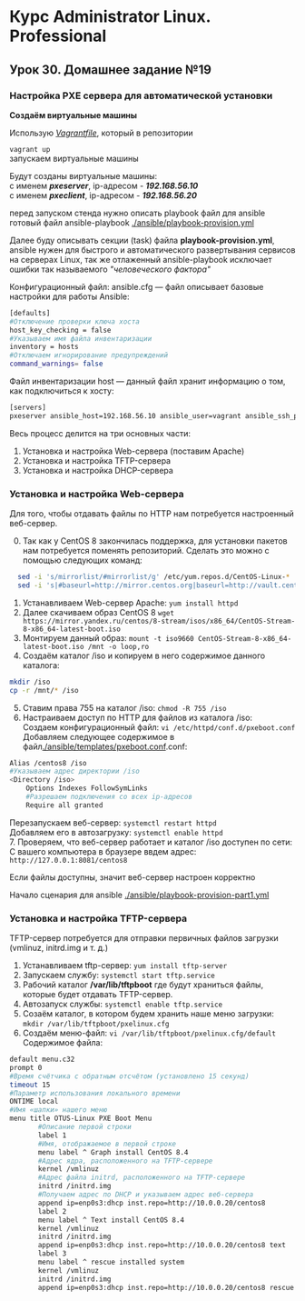# Курс Administrator Linux. Professional

## Урок 30. Домашнее задание №19

### Настройка PXE сервера для автоматической установки
  
**Создаём виртуальные машины**  
  
Использую _[Vagrantfile](Vagrantfile)_, который в репозитории  
  
```vagrant up```  
запускаем виртуальные машины  
  
Будут созданы виртуальные машины:  
с именем **_pxeserver_**, ip-адресом - **_192.168.56.10_**  
с именем **_pxeclient_**, ip-адресом - **_192.168.56.20_**  

перед запуском стенда нужно описать playbook файл для ansible
готовый файл ansible-playbook [./ansible/playbook-provision.yml](здесь)

Далее буду описывать секции (task) файла **playbook-provision.yml**, ansible нужен для быстрого и автоматического развертывания сервисов на серверах Linux, так же отлаженный ansible-playbook исключает ошибки так называемого _"человеческого фактора"_

Конфигурационный файл: ansible.cfg — файл описывает базовые настройки для работы Ansible:
```bash
[defaults]
#Отключение проверки ключа хоста
host_key_checking = false
#Указываем имя файла инвентаризации
inventory = hosts
#Отключаем игнорирование предупреждений
command_warnings= false
```  

Файл инвентаризации host — данный файл хранит информацию о том, как подключиться к хосту:  
```bash
[servers]
pxeserver ansible_host=192.168.56.10 ansible_user=vagrant ansible_ssh_private_key_file=.vagrant/machines/inetRouter/virtualbox/private_key 
```

Весь процесс делится на три основных части:   
1. Установка и настройка Web-сервера (поставим Apache)
2. Установка и настройка TFTP-сервера
3. Установка и настройка DHCP-сервера  

### Установка и настройка Web-сервера
Для того, чтобы отдавать файлы по HTTP нам потребуется настроенный веб-сервер.

0. Так как у CentOS 8 закончилась поддержка, для установки пакетов нам потребуется поменять репозиторий. Сделать это можно с помощью следующих команд:
```bash
  sed -i 's/mirrorlist/#mirrorlist/g' /etc/yum.repos.d/CentOS-Linux-*
  sed -i 's|#baseurl=http://mirror.centos.org|baseurl=http://vault.centos.org|g' /etc/yum.repos.d/CentOS-Linux-*
```
1. Устанавливаем Web-сервер Apache: ```yum install httpd```  
2. Далее скачиваем образ CentOS 8 
```wget https://mirror.yandex.ru/centos/8-stream/isos/x86_64/CentOS-Stream-8-x86_64-latest-boot.iso```
3. Монтируем данный образ:
```mount -t iso9660 CentOS-Stream-8-x86_64-latest-boot.iso /mnt -o loop,ro```
4. Создаём каталог /iso и копируем в него содержимое данного каталога:
```bash
mkdir /iso
cp -r /mnt/* /iso
```
5. Ставим права 755 на каталог /iso: ```chmod -R 755 /iso```
6. Настраиваем доступ по HTTP для файлов из каталога /iso:  
Создаем конфигурационный файл: ```vi /etc/httpd/conf.d/pxeboot.conf```  
Добавляем следующее содержимое в файл[./ansible/templates/pxeboot.conf](pxeboot).conf:  
```bash
Alias /centos8 /iso
#Указываем адрес директории /iso
<Directory /iso>
    Options Indexes FollowSymLinks
    #Разрешаем подключения со всех ip-адресов
    Require all granted
```  
Перезапускаем веб-сервер: ```systemctl restart httpd```  
Добавляем его в автозагрузку: ```systemctl enable httpd```  
7. Проверяем, что веб-сервер работает и каталог /iso доступен по сети:
С вашего компьютера в браузере ввдем адрес:  
```http://127.0.0.1:8081/centos8```   

Если файлы доступны, значит веб-сервер настроен корректно


Начало сценария для ansible [./ansible/playbook-provision-part1.yml](тут)

### Установка и настройка TFTP-сервера   

TFTP-сервер потребуется для отправки первичных файлов загрузки (vmlinuz, initrd.img и т. д.)

1. Устанавливаем tftp-сервер: ```yum install tftp-server```
2. Запускаем службу: ```systemctl start tftp.service```
3. Рабочий каталог **/var/lib/tftpboot** где будут храниться файлы, которые будет отдавать TFTP-сервер.
4. Автозапуск службы: ```systemctl enable tftp.service```
5. Созаём каталог, в котором будем хранить наше меню загрузки:
```mkdir /var/lib/tftpboot/pxelinux.cfg```
6. Создаём меню-файл: ```vi /var/lib/tftpboot/pxelinux.cfg/default```
Содержимое файла:  
```bash
default menu.c32
prompt 0
#Время счётчика с обратным отсчётом (установлено 15 секунд)
timeout 15
#Параметр использования локального времени
ONTIME local
#Имя «шапки» нашего меню
menu title OTUS-Linux PXE Boot Menu
       #Описание первой строки
       label 1
       #Имя, отображаемое в первой строке
       menu label ^ Graph install CentOS 8.4
       #Адрес ядра, расположенного на TFTP-сервере
       kernel /vmlinuz
       #Адрес файла initrd, расположенного на TFTP-сервере
       initrd /initrd.img
       #Получаем адрес по DHCP и указываем адрес веб-сервера
       append ip=enp0s3:dhcp inst.repo=http://10.0.0.20/centos8
       label 2
       menu label ^ Text install CentOS 8.4
       kernel /vmlinuz
       initrd /initrd.img
       append ip=enp0s3:dhcp inst.repo=http://10.0.0.20/centos8 text
       label 3
       menu label ^ rescue installed system
       kernel /vmlinuz
       initrd /initrd.img
       append ip=enp0s3:dhcp inst.repo=http://10.0.0.20/centos8 rescue

```